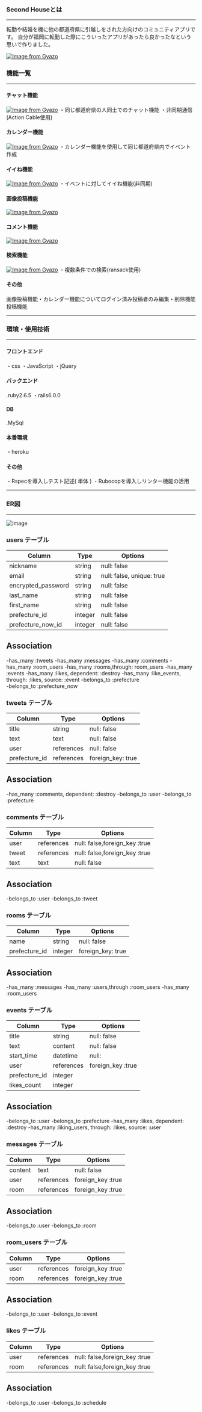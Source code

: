 ### Second Houseとは
---------------------------------------------------------------------------------------------------
転勤や結婚を機に他の都道府県に引越しをされた方向けのコミュニティアプリです。  自分が福岡に転勤した際にこういったアプリがあったら良かったなという思いで作りました。



[![Image from Gyazo](https://i.gyazo.com/b6e0ce4b8603b64f0765f4d547721aa3.png)](https://gyazo.com/b6e0ce4b8603b64f0765f4d547721aa3)


### 機能一覧
--------------------------------------------------------------------------------------------------
#### チャット機能
[![Image from Gyazo](https://i.gyazo.com/c63b1a08125e9268f51107dc0e000608.gif)](https://gyazo.com/c63b1a08125e9268f51107dc0e000608)
・同じ都道府県の人同士でのチャット機能
・非同期通信(Action Cable使用)

#### カレンダー機能
[![Image from Gyazo](https://i.gyazo.com/c82d5ce0b93628eb291f78d591f955d3.gif)](https://gyazo.com/c82d5ce0b93628eb291f78d591f955d3)
・カレンダー機能を使用して同じ都道府県内でイベント作成


#### イイね機能
[![Image from Gyazo](https://i.gyazo.com/41615f0ce8654b7fbeb37ff11461ce10.gif)](https://gyazo.com/41615f0ce8654b7fbeb37ff11461ce10)
・イベントに対してイイね機能(非同期)

#### 画像投稿機能
[![Image from Gyazo](https://i.gyazo.com/f46411520ffcecc0b80ba04f755fe8ae.gif)](https://gyazo.com/f46411520ffcecc0b80ba04f755fe8ae)


#### コメント機能
[![Image from Gyazo](https://i.gyazo.com/246f96233c1757d569d86ce371e07b1e.gif)](https://gyazo.com/246f96233c1757d569d86ce371e07b1e)


#### 検索機能
[![Image from Gyazo](https://i.gyazo.com/aa06b681f993b530a378b9ccacad403f.gif)](https://gyazo.com/aa06b681f993b530a378b9ccacad403f)
・複数条件での検索(ransack使用)


#### その他
画像投稿機能・カレンダー機能についてログイン済み投稿者のみ編集・削除機能投稿機能

--------------------------------------------------------------------------------------------------

### 環境・使用技術
--------------------------------------------------------------------------------------------------

#### フロントエンド
・css ・JavaScript ・jQuery

#### バックエンド
.ruby2.6.5 ・rails6.0.0

#### DB
.MySql

#### 本番環境
・heroku

#### その他
・Rspecを導入しテスト記述( 単体 )
・Rubocopを導入しリンター機能の活用

--------------------------------------------------------------------------------------------------- 


### ER図
---------------------------------------------------------------------------------------------------
![image](https://user-images.githubusercontent.com/77035251/110192487-cc5d4180-7e71-11eb-8310-f38ac870bd8f.png)

### users テーブル

| Column                   |  Type    | Options                   |
|--------------------------|----------|---------------------------|
| nickname                 | string   | null: false               |
| email                    | string   | null: false, unique: true |
| encrypted_password       | string   | null: false               |
| last_name                | string   | null: false               |
| first_name               | string   | null: false               |
| prefecture_id            | integer  | null: false               |
| prefecture_now_id        | integer  | null: false               |

## Association

-has_many :tweets
-has_many :messages
-has_many :comments
-has_many :room_users
-has_many :rooms,through: room_users
-has_many :events
-has_many :likes, dependent: :destroy
-has_many :like_events, through: :likes, source: :event
-belongs_to :prefecture  
-belongs_to :prefecture_now




### tweets テーブル

| Column          |  Type        | Options            |
|-----------------|--------------|--------------------|
| title           | string       | null: false        |
| text            | text         | null: false        |
| user            | references   | null: false        |
| prefecture_id   | references   | foreign_key: true  |


## Association
 -has_many :comments, dependent: :destroy
 -belongs_to :user
 -belongs_to :prefecture



### comments テーブル

| Column   |  Type        | Options                         |
|----------|--------------|---------------------------------|
| user     | references   | null: false,foreign_key :true   |
| tweet    | references   | null: false,foreign_key :true   |
| text     | text         | null: false                     |


## Association

-belongs_to :user
-belongs_to :tweet


### rooms テーブル

| Column         |  Type    | Options             |
|----------------|----------|---------------------|
| name           | string   | null: false         |
| prefecture_id  | integer  | foreign_key: true   |

## Association

-has_many :messages
-has_many :users,through :room_users
-has_many :room_users


### events テーブル

| Column        |  Type        | Options             |
|---------------|--------------|---------------------|
| title         | string       | null: false         |
| text          | content      | null: false         |
| start_time    | datetime     | null:               |
| user          | references   | foreign_key :true   |
| prefecture_id | integer      |                     | 
| likes_count   | integer      |                     |

##  Association

 -belongs_to :user
 -belongs_to :prefecture
 -has_many :likes, dependent: :destroy
 -has_many :liking_users, through: :likes, source: :user

### messages テーブル

| Column   |  Type       | Options             |
|----------|-------------|---------------------|
| content  | text        | null: false         |
| user     | references  | foreign_key :true   |
| room     | references  | foreign_key :true   |


## Association

-belongs_to :user
-belongs_to :room


### room_users テーブル

| Column   |  Type       | Options             |
|----------|-------------|---------------------|
| user     | references  | foreign_key :true   |
| room     | references  | foreign_key :true   |


## Association

-belongs_to :user
-belongs_to :event


### likes テーブル

| Column   |  Type       | Options                         |
|----------|-------------|---------------------------------|
| user     | references  | null: false,foreign_key :true   |
| room     | references  | null: false,foreign_key :true   |


## Association

-belongs_to :user
-belongs_to :schedule
